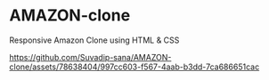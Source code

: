 # AMAZON-clone
Responsive Amazon Clone  using HTML &amp; CSS




https://github.com/Suvadip-sana/AMAZON-clone/assets/78638404/997cc603-f567-4aab-b3dd-7ca686651cac

